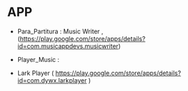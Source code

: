 # APP

* Para_Partitura : Music Writer , (https://play.google.com/store/apps/details?id=com.musicappdevs.musicwriter)

* Player_Music : 
 - Lark Player ( https://play.google.com/store/apps/details?id=com.dywx.larkplayer )

